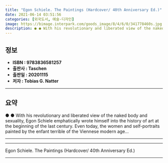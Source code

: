 ```yaml
---
title: "Egon Schiele. The Paintings (Hardcover/ 40th Anniversary Ed.)"
date: 2021-06-14 03:51:56
categories: [외국도서, 예술-디자인]
image: https://bimage.interpark.com/goods_image/8/4/6/0/341778460s.jpg
description: ● ● With his revolutionary and liberated view of the naked body and sexuality, Egon Schiele emphatically wrote himself into the history of art at the beginnin
---
```


## **정보**

- **ISBN : 9783836581257**
- **출판사 : Taschen**
- **출판일 : 20201115**
- **저자 : Tobias G. Natter**

------



## **요약**

●  ●  With his revolutionary and liberated view of the naked body and sexuality, Egon Schiele emphatically wrote himself into the history of art at the beginning of the last century. Even today, the women and self-portraits painted by the enfant terrible of the Viennese modern age... 

------



------


Egon Schiele. The Paintings (Hardcover/ 40th Anniversary Ed.) 

------


